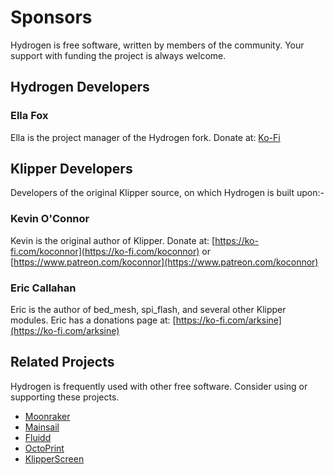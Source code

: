 # Sponsors

Hydrogen is free software, written by members of the community. Your support with funding the project is always welcome.

## Hydrogen Developers

### Ella Fox

Ella is the project manager of the Hydrogen fork. Donate at: [Ko-Fi](https://ko-fi.com/ellafoxo)

## Klipper Developers

Developers of the original Klipper source, on which Hydrogen is built upon:-

### Kevin O'Connor

Kevin is the original author of Klipper. Donate
at: [https://ko-fi.com/koconnor](https://ko-fi.com/koconnor) or
[https://www.patreon.com/koconnor](https://www.patreon.com/koconnor)

### Eric Callahan

Eric is the author of bed_mesh, spi_flash, and several other Klipper
modules.  Eric has a donations page at:
[https://ko-fi.com/arksine](https://ko-fi.com/arksine)

## Related Projects

Hydrogen is frequently used with other free software. Consider using or supporting these projects.

* [Moonraker](https://github.com/Arksine/moonraker)
* [Mainsail](https://github.com/mainsail-crew/mainsail)
* [Fluidd](https://github.com/fluidd-core/fluidd)
* [OctoPrint](https://octoprint.org/)
* [KlipperScreen](https://github.com/jordanruthe/KlipperScreen)
